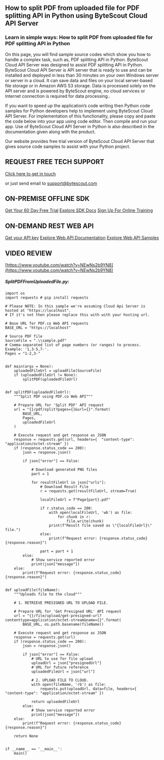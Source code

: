 ## How to split PDF from uploaded file for PDF splitting API in Python using ByteScout Cloud API Server

### Learn in simple ways: How to split PDF from uploaded file for PDF splitting API in Python

On this page, you will find sample source codes which show you how to handle a complex task, such as, PDF splitting API in Python. ByteScout Cloud API Server was designed to assist PDF splitting API in Python. ByteScout Cloud API Server is API server that is ready to use and can be installed and deployed in less than 30 minutes on your own Windows server or server in a cloud. It can save data and files on your local server-based file storage or in Amazon AWS S3 storage. Data is processed solely on the API server and is powered by ByteScout engine, no cloud services or Internet connection is required for data processing..

If you want to speed up the application’s code writing then Python code samples for Python developers help to implement using ByteScout Cloud API Server. For implementation of this functionality, please copy and paste the code below into your app using code editor. Then compile and run your app. Use of ByteScout Cloud API Server in Python is also described in the documentation given along with the product.

Our website provides free trial version of ByteScout Cloud API Server that gives source code samples to assist with your Python project.

## REQUEST FREE TECH SUPPORT

[Click here to get in touch](https://bytescout.zendesk.com/hc/en-us/requests/new?subject=ByteScout%20Cloud%20API%20Server%20Question)

or just send email to [support@bytescout.com](mailto:support@bytescout.com?subject=ByteScout%20Cloud%20API%20Server%20Question) 

## ON-PREMISE OFFLINE SDK 

[Get Your 60 Day Free Trial](https://bytescout.com/download/web-installer?utm_source=github-readme)
[Explore SDK Docs](https://bytescout.com/documentation/index.html?utm_source=github-readme)
[Sign Up For Online Training](https://academy.bytescout.com/)


## ON-DEMAND REST WEB API

[Get your API key](https://pdf.co/documentation/api?utm_source=github-readme)
[Explore Web API Documentation](https://pdf.co/documentation/api?utm_source=github-readme)
[Explore Web API Samples](https://github.com/bytescout/ByteScout-SDK-SourceCode/tree/master/PDF.co%20Web%20API)

## VIDEO REVIEW

[https://www.youtube.com/watch?v=NEwNs2b9YN8](https://www.youtube.com/watch?v=NEwNs2b9YN8)




<!-- code block begin -->

##### **SplitPDFFromUploadedFile.py:**
    
```
import os
import requests # pip install requests

# Please NOTE: In this sample we're assuming Cloud Api Server is hosted at "https://localhost". 
# If it's not then please replace this with with your hosting url.

# Base URL for PDF.co Web API requests
BASE_URL = "https://localhost"

# Source PDF file
SourceFile = ".\\sample.pdf"
# Comma-separated list of page numbers (or ranges) to process. Example: '1,3-5,7-'.
Pages = "1-2,3-"


def main(args = None):
    uploadedFileUrl = uploadFile(SourceFile)
    if (uploadedFileUrl != None):
        splitPDF(uploadedFileUrl)


def splitPDF(uploadedFileUrl):
    """Split PDF using PDF.co Web API"""

    # Prepare URL for 'Split PDF' API request
    url = "{}/pdf/split?pages={}&url={}".format(
        BASE_URL,
        Pages,
        uploadedFileUrl
    )

    # Execute request and get response as JSON
    response = requests.get(url, headers={  "content-type": "application/octet-stream" })
    if (response.status_code == 200):
        json = response.json()

        if json["error"] == False:

            # Download generated PNG files
            part = 1

            for resultFileUrl in json["urls"]:
                # Download Result File
                r = requests.get(resultFileUrl, stream=True)

                localFileUrl = f"Page{part}.pdf"

                if r.status_code == 200:
                    with open(localFileUrl, 'wb') as file:
                        for chunk in r:
                            file.write(chunk)
                    print(f"Result file saved as \"{localFileUrl}\" file.")
                else:
                    print(f"Request error: {response.status_code} {response.reason}")

                part = part + 1
        else:
            # Show service reported error
            print(json["message"])
    else:
        print(f"Request error: {response.status_code} {response.reason}")


def uploadFile(fileName):
    """Uploads file to the cloud"""
    
    # 1. RETRIEVE PRESIGNED URL TO UPLOAD FILE.

    # Prepare URL for 'Get Presigned URL' API request
    url = "{}/file/upload/get-presigned-url?contenttype=application/octet-stream&name={}".format(
        BASE_URL, os.path.basename(fileName))
    
    # Execute request and get response as JSON
    response = requests.get(url)
    if (response.status_code == 200):
        json = response.json()
        
        if json["error"] == False:
            # URL to use for file upload
            uploadUrl = json["presignedUrl"]
            # URL for future reference
            uploadedFileUrl = json["url"]

            # 2. UPLOAD FILE TO CLOUD.
            with open(fileName, 'rb') as file:
                requests.put(uploadUrl, data=file, headers={  "content-type": "application/octet-stream" })

            return uploadedFileUrl
        else:
            # Show service reported error
            print(json["message"])    
    else:
        print(f"Request error: {response.status_code} {response.reason}")

    return None


if __name__ == '__main__':
    main()
```

<!-- code block end -->